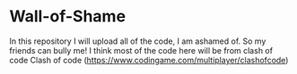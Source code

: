 # Wall-of-Shame
In this repository I will upload all of the code, I am ashamed of. So my friends can bully me!
I think most of the code here will be from clash of code
Clash of code (https://www.codingame.com/multiplayer/clashofcode)
